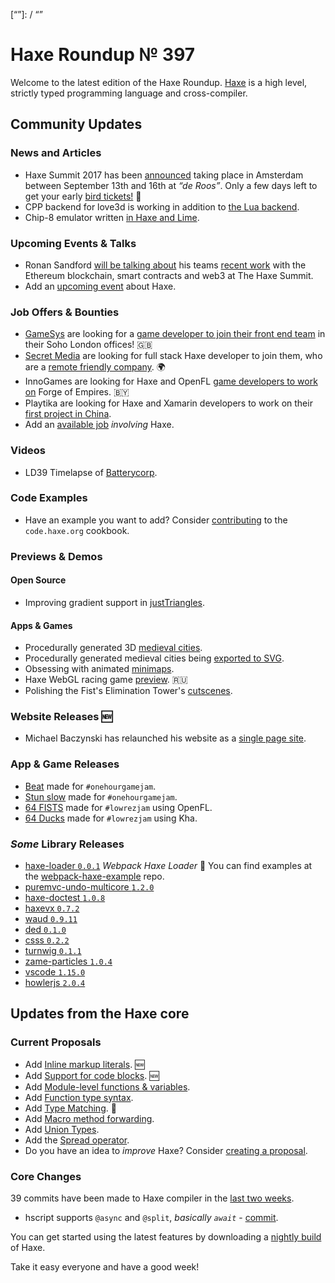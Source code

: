 [_template]: ../templates/roundup.html
[date]: / "2017-08-23 14:32:00"
[modified]: / "2017-08-23 14:43:00"
[published]: / "2017-08-23 15:15:00"
[description]: / "The latest news covering the Haxe community, featuring upcoming talks, the latest HaxeLib releases, game previews and lots more!"
[“”]: / “”

# Haxe Roundup № 397

Welcome to the latest edition of the Haxe Roundup. [Haxe](http://haxe.org/?utm_source=haxe.io) is a high level, strictly typed programming language and cross-compiler.

## Community Updates

### News and Articles

- Haxe Summit 2017 has been [announced](https://twitter.com/haxe_org/status/849702177039929344) taking place in Amsterdam between September 13th and 16th at _“de Roos”_. Only a few days left to get your early [bird tickets!](http://summit.haxe.org/#tickets) :tada:
- CPP backend for love3d is working in addition to [the Lua backend](https://twitter.com/shakesoda/status/897626007968022528).
- Chip-8 emulator written [in Haxe and Lime](https://www.reddit.com/r/haxe/comments/6u9pj7/i_wrote_a_chip8_emulator_in_haxe_with_lime/).

### Upcoming Events & Talks

- Ronan Sandford [will be talking about](https://twitter.com/wighawag/status/893757503925886976) his teams [recent work](https://medium.com/@etherplay/august-2017-update-f5625a5a5860) with the Ethereum blockchain, smart contracts and web3 at The Haxe Summit.
- Add an [upcoming event](https://github.com/skial/haxe.io/labels/events) about Haxe.

### Job Offers & Bounties

- [GameSys](https://twitter.com/Gamesys) are looking for a [game developer to join their front end team](https://github.com/skial/haxe.io/issues/421) in their Soho London offices! :gb:
- [Secret Media](https://twitter.com/SecretMediaInc) are looking for full stack Haxe developer to join them, who are a [remote friendly company](https://github.com/skial/haxe.io/issues/407). :earth_africa:
- InnoGames are looking for Haxe and OpenFL [game developers to work on](https://github.com/skial/haxe.io/issues/414) Forge of Empires. :belarus:
- Playtika are looking for Haxe and Xamarin developers to work on their [first project in China](https://groups.google.com/d/msg/haxelang/VJgbBKBTlM8/FRhLPzQmAAAJ).
- Add an [available job](https://github.com/skial/haxe.io/labels/jobs) _involving_ Haxe.

### Videos

- LD39 Timelapse of [Batterycorp](https://www.youtube.com/watch?v=yaezjt5dVjo).

### Code Examples

- Have an example you want to add? Consider [contributing](https://github.com/HaxeFoundation/code-cookbook#contributing-articles) to the `code.haxe.org` cookbook.

### Previews & Demos

#### Open Source

- Improving gradient support in [justTriangles](https://twitter.com/Nanjizal_net/status/898332633175695360).

#### Apps & Games

- Procedurally generated 3D [medieval cities](https://twitter.com/watawatabou/status/899351022346350593).
- Procedurally generated medieval cities being [exported to SVG](https://twitter.com/watawatabou/status/898212957011816448).
- Obsessing with animated [minimaps](https://twitter.com/charlieriot/status/899083340086558721).
- Haxe WebGL racing game [preview](https://twitter.com/ryzzed/status/897941834110038018). :ru:
- Polishing the Fist's Elimination Tower's [cutscenes](https://twitter.com/kyatt7/status/896375481813139459).

### Website Releases :new:

- Michael Baczynski‏ has relaunched his website as a [single page site](https://twitter.com/polygonal/status/898869369580568578).

### App & Game Releases

- [Beat](https://twitter.com/AurelDev/status/896511324531826689) made for `#onehourgamejam`.
- [Stun slow](https://twitter.com/AurelDev/status/899054139644284928) made for `#onehourgamejam`.
- [64 FISTS](https://twitter.com/michael_miriti/status/897955504957267968) made for `#lowrezjam` using OpenFL.
- [64 Ducks](https://jangames.itch.io/64-ducks) made for `#lowrezjam` using Kha.

### _Some_ Library Releases

- [haxe-loader `0.0.1`](http://lib.haxe.org/p/haxe-loader/) _Webpack Haxe Loader_ :star2: You can find examples at the [webpack-haxe-example](https://github.com/elsassph/webpack-haxe-example) repo.
- [puremvc-undo-multicore `1.2.0`](http://lib.haxe.org/p/puremvc-undo-multicore)
- [haxe-doctest `1.0.8`](http://lib.haxe.org/p/haxe-doctest)
- [haxevx `0.7.2`](http://lib.haxe.org/p/haxevx)
- [waud `0.9.11`](http://lib.haxe.org/p/waud)
- [ded `0.1.0`](http://lib.haxe.org/p/deds)
- [csss `0.2.2`](http://lib.haxe.org/p/csss)
- [turnwig `0.1.1`](http://lib.haxe.org/p/turnwing)
- [zame-particles `1.0.4`](http://lib.haxe.org/p/zame-particles)
- [vscode `1.15.0`](http://lib.haxe.org/p/vscode)
- [howlerjs `2.0.4`](http://lib.haxe.org/p/howlerjs)

## Updates from the Haxe core

### Current Proposals

- Add [Inline markup literals](https://github.com/HaxeFoundation/haxe-evolution/pull/26). :new:
- Add [Support for code blocks](https://github.com/HaxeFoundation/haxe-evolution/pull/25). :new: 
- Add [Module-level functions & variables](https://github.com/HaxeFoundation/haxe-evolution/pull/24).
- Add [Function type syntax](https://github.com/HaxeFoundation/haxe-evolution/pull/23).
- Add [Type Matching](https://github.com/HaxeFoundation/haxe-evolution/pull/20). :star2:
- Add [Macro method forwarding](https://github.com/HaxeFoundation/haxe-evolution/pull/18).
- Add [Union Types](https://github.com/HaxeFoundation/haxe-evolution/pull/11).
- Add the [Spread operator](https://github.com/HaxeFoundation/haxe-evolution/pull/7).
- Do you have an idea to _improve_ Haxe? Consider [creating a proposal].

### Core Changes

39 commits have been made to Haxe compiler in the [last two weeks].

- hscript supports `@async` and `@split`, _basically `await`_ - [commit](https://github.com/HaxeFoundation/hscript/compare/931f79dacb64...be1afbdb5cb1).


You can get started using the latest features by downloading a [nightly build] of Haxe.

Take it easy everyone and have a good week!

[last two weeks]: https://github.com/issues?utf8=%E2%9C%93&q=closed%3A2017-08-09..2017-08-23+org%3Ahaxefoundation+is%3Aclosed+
[nightly build]: http://build.haxe.org
[creating a proposal]: https://github.com/HaxeFoundation/haxe-evolution
